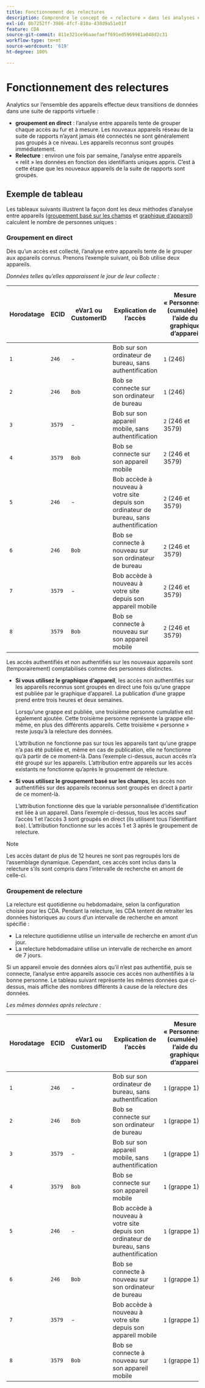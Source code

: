 ```yaml
---
title: Fonctionnement des relectures
description: Comprendre le concept de « relecture » dans les analyses entre appareils
exl-id: 0b7252ff-3986-4fcf-810a-438d9a51e01f
feature: CDA
source-git-commit: 811e321ce96aaefaeff691ed5969981a048d2c31
workflow-type: tm+mt
source-wordcount: '619'
ht-degree: 100%

---
```


# Fonctionnement des relectures

Analytics sur l’ensemble des appareils effectue deux transitions de données dans une suite de rapports virtuelle :

* **groupement en direct** : l’analyse entre appareils tente de grouper chaque accès au fur et à mesure. Les nouveaux appareils réseau de la suite de rapports n’ayant jamais été connectés ne sont généralement pas groupés à ce niveau. Les appareils reconnus sont groupés immédiatement.
* **Relecture** : environ une fois par semaine, l’analyse entre appareils « relit » les données en fonction des identifiants uniques appris. C’est à cette étape que les nouveaux appareils de la suite de rapports sont groupés.

## Exemple de tableau

Les tableaux suivants illustrent la façon dont les deux méthodes d’analyse entre appareils ([groupement basé sur les champs](field-based-stitching.md) et [graphique d’appareil](device-graph.md)) calculent le nombre de personnes uniques :

### Groupement en direct

Dès qu’un accès est collecté, l’analyse entre appareils tente de le grouper aux appareils connus. Prenons l’exemple suivant, où Bob utilise deux appareils.

*Données telles qu’elles apparaissent le jour de leur collecte :*

| Horodatage | ECID | eVar1 ou CustomerID | Explication de l’accès | Mesure « Personnes » (cumulée) à l’aide du graphique d’appareil | Mesure « Personnes » (cumulée) à l’aide du groupement basé sur les champs |
| --- | --- | --- | --- | --- | --- |
| `1` | `246` | - | Bob sur son ordinateur de bureau, sans authentification | `1` (246) | `1` (246) |
| `2` | `246` | `Bob` | Bob se connecte sur son ordinateur de bureau | `1` (246) | `2` (246 et Bob) |
| `3` | `3579` | - | Bob sur son appareil mobile, sans authentification | `2` (246 et 3579) | `3` (246, Bob et 3579) |
| `4` | `3579` | `Bob` | Bob se connecte sur son appareil mobile | `2` (246 et 3579) | `3` (246, Bob et 3579) |
| `5` | `246` | - | Bob accède à nouveau à votre site depuis son ordinateur de bureau, sans authentification | `2` (246 et 3579) | `3` (246, Bob et 3579) |
| `6` | `246` | `Bob` | Bob se connecte à nouveau sur son ordinateur de bureau | `2` (246 et 3579) | `3` (246, Bob et 3579) |
| `7` | `3579` | - | Bob accède à nouveau à votre site depuis son appareil mobile | `2` (246 et 3579) | `3` (246, Bob et 3579) |
| `8` | `3579` | `Bob` | Bob se connecte à nouveau sur son appareil mobile | `2` (246 et 3579) | `3` (246, Bob et 3579) |

Les accès authentifiés et non authentifiés sur les nouveaux appareils sont (temporairement) comptabilisés comme des personnes distinctes.

* **Si vous utilisez le graphique d’appareil**, les accès non authentifiés sur les appareils reconnus sont groupés en direct une fois qu’une grappe est publiée par le graphique d’appareil. La publication d’une grappe prend entre trois heures et deux semaines.

  Lorsqu’une grappe est publiée, une troisième personne cumulative est également ajoutée. Cette troisième personne représente la grappe elle-même, en plus des différents appareils. Cette troisième « personne » reste jusqu’à la relecture des données.

  L’attribution ne fonctionne pas sur tous les appareils tant qu’une grappe n’a pas été publiée et, même en cas de publication, elle ne fonctionne qu’à partir de ce moment-là. Dans l’exemple ci-dessus, aucun accès n’a été groupé sur les appareils. L’attribution entre appareils sur les accès existants ne fonctionne qu’après le groupement de relecture.
* **Si vous utilisez le groupement basé sur les champs**, les accès non authentifiés sur des appareils reconnus sont groupés en direct à partir de ce moment-là.

  L’attribution fonctionne dès que la variable personnalisée d’identification est liée à un appareil. Dans l’exemple ci-dessus, tous les accès sauf l’accès 1 et l’accès 3 sont groupés en direct (ils utilisent tous l’identifiant `Bob`). L’attribution fonctionne sur les accès 1 et 3 après le groupement de relecture.

>[!NOTE]
>
>Les accès datant de plus de 12 heures ne sont pas regroupés lors de lʼassemblage dynamique. Cependant, ces accès sont inclus dans la relecture sʼils sont compris dans lʼintervalle de recherche en amont de celle-ci.

### Groupement de relecture

La relecture est quotidienne ou hebdomadaire, selon la configuration choisie pour les CDA. Pendant la relecture, les CDA tentent de retraiter les données historiques au cours dʼun intervalle de recherche en amont spécifié :

* La relecture quotidienne utilise un intervalle de recherche en amont dʼun jour.
* La relecture hebdomadaire utilise un intervalle de recherche en amont de 7 jours.

Si un appareil envoie des données alors qu’il n’est pas authentifié, puis se connecte, l’analyse entre appareils associe ces accès non authentifiés à la bonne personne. Le tableau suivant représente les mêmes données que ci-dessus, mais affiche des nombres différents à cause de la relecture des données.

*Les mêmes données après relecture :*

| Horodatage | ECID | eVar1 ou CustomerID | Explication de l’accès | Mesure « Personnes » (cumulée) à l’aide du graphique d’appareil | Mesure « Personnes » (cumulée) à l’aide du groupement basé sur les champs |
| --- | --- | --- | --- | --- | --- |
| `1` | `246` | - | Bob sur son ordinateur de bureau, sans authentification | `1` (grappe 1) | `1` (Bob) |
| `2` | `246` | `Bob` | Bob se connecte sur son ordinateur de bureau | `1` (grappe 1) | `1` (Bob) |
| `3` | `3579` | - | Bob sur son appareil mobile, sans authentification | `1` (grappe 1) | `1` (Bob) |
| `4` | `3579` | `Bob` | Bob se connecte sur son appareil mobile | `1` (grappe 1) | `1` (Bob) |
| `5` | `246` | - | Bob accède à nouveau à votre site depuis son ordinateur de bureau, sans authentification | `1` (grappe 1) | `1` (Bob) |
| `6` | `246` | `Bob` | Bob se connecte à nouveau sur son ordinateur de bureau | `1` (grappe 1) | `1` (Bob) |
| `7` | `3579` | - | Bob accède à nouveau à votre site depuis son appareil mobile | `1` (grappe 1) | `1` (Bob) |
| `8` | `3579` | `Bob` | Bob se connecte à nouveau sur son appareil mobile | `1` (grappe 1) | `1` (Bob) |
